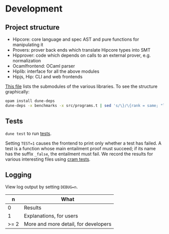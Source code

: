 
# Development

## Project structure

- Hipcore: core language and spec AST and pure functions for manipulating it
- Provers: prover back ends which translate Hipcore types into SMT
- Hipprover: code which depends on calls to an external prover, e.g. normalization
- Ocamlfrontend: OCaml parser
- Hiplib: interface for all the above modules
- Hipjs, Hip: CLI and web frontends

[This file](../parsing/dune) lists the submodules of the various libraries. To see the structure graphically:

```sh
opam install dune-deps
dune-deps -x benchmarks -x src/programs.t | sed 's/\}/\{rank = same; "lib:provers_js"; "lib:provers_native";\} \}/' | tred | dot -Tpng > deps.png
```

## Tests

`dune test` to run [tests](../src/programs.t/run.t).

Setting `TEST=1` causes the frontend to print only whether a test has failed.
A test is a function whose main entailment proof must succeed; if its name has the suffix `_false`, the entailment must fail.
We record the results for various interesting files using [cram tests](https://dune.readthedocs.io/en/stable/tests.html#cram-tests).

## Logging

View log output by setting `DEBUG=n`.

| n    | What                                 |
| ---- | ------------------------------------ |
| 0    | Results                              |
| 1    | Explanations, for users              |
| >= 2 | More and more detail, for developers |
